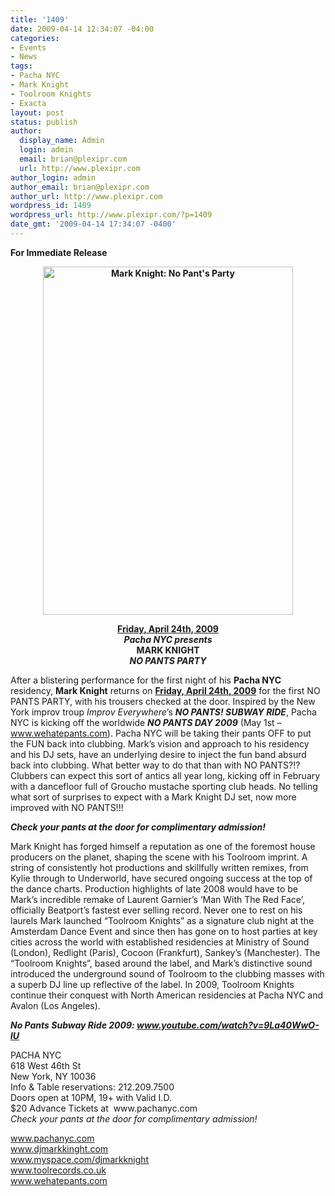 ```yaml
---
title: '1409'
date: 2009-04-14 12:34:07 -04:00
categories:
- Events
- News
tags:
- Pacha NYC
- Mark Knight
- Toolroom Knights
- Exacta
layout: post
status: publish
author:
  display_name: Admin
  login: admin
  email: brian@plexipr.com
  url: http://www.plexipr.com
author_login: admin
author_email: brian@plexipr.com
author_url: http://www.plexipr.com
wordpress_id: 1409
wordpress_url: http://www.plexipr.com/?p=1409
date_gmt: '2009-04-14 17:34:07 -0400'
---
```


<p><strong>For Immediate Release</strong></p>
<p style="text-align: center;"><strong><a href="http://www.pachanyc.com"><img class="size-full wp-image-1410 aligncenter" title="Mark Knight: No Pant's Party" src="http://www.plexipr.com/wp-content/uploads/2009/04/flyer_042409_2.jpg" alt="Mark Knight: No Pant's Party" width="400" height="557" /></a></strong><strong></strong></p>
<p style="text-align: center;"><strong><span style="text-decoration: underline;">Friday, April 24th, 2009 </span><br />
<em>Pacha NYC presents</em><br />
MARK KNIGHT<br />
<em>NO PANTS PARTY</em></strong></p>
<p>After a blistering performance for the first night of his <strong>Pacha NYC</strong> residency, <strong>Mark Knight</strong> returns on <span style="text-decoration: underline;"><strong>Friday, April 24th, 2009</strong></span> for the first NO PANTS PARTY, with his trousers checked at the door. Inspired by the New York improv troup <em>Improv Everywhere</em>’s <em><strong>NO PANTS! SUBWAY RIDE</strong></em>, Pacha NYC is kicking off the worldwide <em><strong>NO PANTS DAY 2009</strong></em> (May 1st – <a href="http://">www.wehatepants.com</a>). Pacha NYC will be taking their pants OFF to put the FUN back into clubbing. Mark’s vision and approach to his residency and his DJ sets, have an underlying desire to inject the fun band absurd back into clubbing. What better way to do that than with NO PANTS?!? Clubbers can expect this sort of antics all year long, kicking off in February with a dancefloor full of Groucho mustache sporting club heads. No telling what sort of surprises to expect with a Mark Knight DJ set, now more improved with NO PANTS!!!</p>
<p><em><strong>Check your pants at the door for complimentary admission!</strong></em></p>
<p>Mark Knight has forged himself a reputation as one of the foremost house producers on the planet, shaping the scene with his Toolroom imprint. A string of consistently hot productions and skillfully written remixes, from Kylie through to Underworld, have secured ongoing success at the top of the dance charts. Production highlights of late 2008 would have to be Mark’s incredible remake of Laurent Garnier’s ‘Man With The Red Face’, officially Beatport’s fastest ever selling record. Never one to rest on his laurels Mark launched “Toolroom Knights” as a signature club night at the Amsterdam Dance Event and since then has gone on to host parties at key cities across the world with established residencies at Ministry of Sound (London), Redlight (Paris), Cocoon (Frankfurt), Sankey’s (Manchester). The “Toolroom Knights”, based around the label, and Mark’s distinctive sound introduced the underground sound of Toolroom to the clubbing masses with a superb DJ line up reflective of the label. In 2009, Toolroom Knights continue their conquest with North American residencies at Pacha NYC and Avalon (Los Angeles).</p>
<p><em><strong>No Pants Subway Ride 2009: <a href="http://">www.youtube.com/watch?v=9La40WwO-lU </a></strong></em></p>
<p>PACHA NYC<br />
618 West 46th St<br />
New York, NY 10036<br />
Info &amp; Table reservations: 212.209.7500<br />
Doors open at 10PM, 19+ with Valid I.D.<br />
$20 Advance Tickets at  www.pachanyc.com<br />
<em>Check your pants at the door for complimentary admission!</em></p>
<p><a href="http://">www.pachanyc.com<br />
www.djmarkkinght.com<br />
www.myspace.com/djmarkknight<br />
www.toolrecords.co.uk<br />
www.wehatepants.com </a></p>
